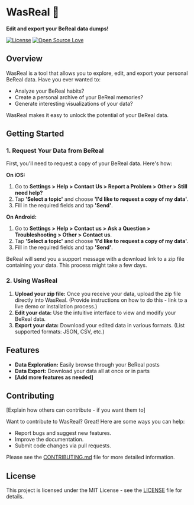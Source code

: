 # WasReal 📸

**Edit and export your BeReal data dumps!**

[![License](https://img.shields.io/badge/license-MIT-blue.svg)](LICENSE)
[![Open Source Love](https://badges.frapsoft.com/os/v1/open-source.svg?v=103)](https://opensource.org/)

## Overview

WasReal is a tool that allows you to explore, edit, and export your personal BeReal data. Have you ever wanted to:

- Analyze your BeReal habits?
- Create a personal archive of your BeReal memories?
- Generate interesting visualizations of your data?

WasReal makes it easy to unlock the potential of your BeReal data.

## Getting Started

### 1. Request Your Data from BeReal

First, you'll need to request a copy of your BeReal data. Here's how:

**On iOS:**

1.  Go to **Settings > Help > Contact Us > Report a Problem > Other > Still need help?**
2.  Tap **'Select a topic'** and choose **'I'd like to request a copy of my data'**.
3.  Fill in the required fields and tap **'Send'**.

**On Android:**

1.  Go to **Settings > Help > Contact us > Ask a Question > Troubleshooting > Other > Contact us**.
2.  Tap **'Select a topic'** and choose **'I'd like to request a copy of my data'**.
3.  Fill in the required fields and tap **'Send'**.

BeReal will send you a support message with a download link to a zip file containing your data. This process might take a few days.

### 2. Using WasReal

1.  **Upload your zip file:** Once you receive your data, upload the zip file directly into WasReal. (Provide instructions on how to do this - link to a live demo or installation process.)
2.  **Edit your data:** Use the intuitive interface to view and modify your BeReal data.
3.  **Export your data:** Download your edited data in various formats. (List supported formats: JSON, CSV, etc.)

## Features

- **Data Exploration:** Easily browse through your BeReal posts
- **Data Export:** Download your data all at once or in parts
- **[Add more features as needed]**

## Contributing

[Explain how others can contribute - if you want them to]

Want to contribute to WasReal? Great! Here are some ways you can help:

- Report bugs and suggest new features.
- Improve the documentation.
- Submit code changes via pull requests.

Please see the [CONTRIBUTING.md](CONTRIBUTING.md) file for more detailed information.

## License

This project is licensed under the MIT License - see the [LICENSE](LICENSE) file for details.
